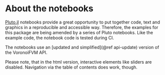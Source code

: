 About the notebooks
==================
[Pluto.jl](https://github.com/fonsp/Pluto.jl) notebooks provide a great opportunity to put together code, text and graphics 
in a reproducible and accessible way. Therefore, the examples for this package are being  amended by a series of Pluto notebooks.
Like the example code, the notebook code is tested during CI.

The notebooks use an [updated and simplified](@ref api-update) version of the VoronoiFVM API. 

Please note, that in the html version, interactive elements like sliders are disabled. Navigation via the table of contents does work, though.

